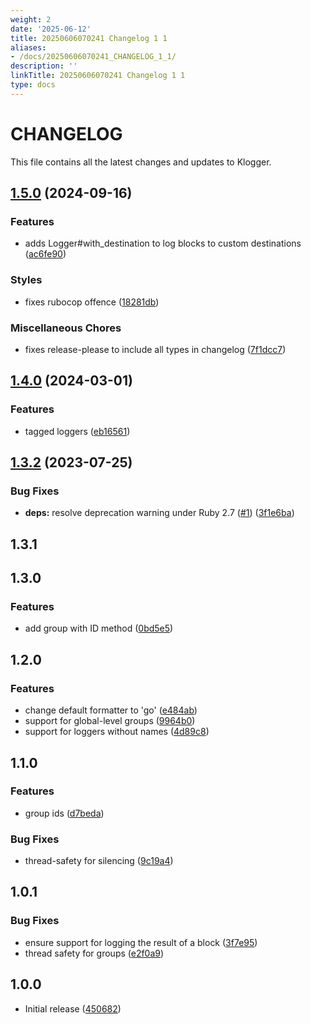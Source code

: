 ```yaml
---
weight: 2
date: '2025-06-12'
title: 20250606070241 Changelog 1 1
aliases:
- /docs/20250606070241_CHANGELOG_1_1/
description: ''
linkTitle: 20250606070241 Changelog 1 1
type: docs
---
```


# CHANGELOG

This file contains all the latest changes and updates to Klogger.

## [1.5.0](https://github.com/krystal/klogger/compare/v1.4.0...v1.5.0) (2024-09-16)


### Features

* adds Logger#with_destination to log blocks to custom destinations ([ac6fe90](https://github.com/krystal/klogger/commit/ac6fe90a8cce7257e0e9941a3db31430f9f99a70))


### Styles

* fixes rubocop offence ([18281db](https://github.com/krystal/klogger/commit/18281dbf1d24fe952247905b926b8845ceaf7fd7))


### Miscellaneous Chores

* fixes release-please to include all types in changelog ([7f1dcc7](https://github.com/krystal/klogger/commit/7f1dcc74f6dfb544c31b149ad7ceaff83bcac42d))

## [1.4.0](https://github.com/krystal/klogger/compare/v1.3.2...v1.4.0) (2024-03-01)


### Features

* tagged loggers ([eb16561](https://github.com/krystal/klogger/commit/eb16561f52c711318a9c04e1497faed3432e45c1))

## [1.3.2](https://github.com/krystal/klogger/compare/v1.3.1...v1.3.2) (2023-07-25)


### Bug Fixes

* **deps:** resolve deprecation warning under Ruby 2.7 ([#1](https://github.com/krystal/klogger/issues/1)) ([3f1e6ba](https://github.com/krystal/klogger/commit/3f1e6ba066705adb39670e686bb8713c5f487e79))

## 1.3.1

## 1.3.0

### Features

* add group with ID method ([0bd5e5](https://github.com/krystal/klogger/commit/0bd5e590b8ffe055de98403d8ddf9d597dba5208))

## 1.2.0

### Features

* change default formatter to 'go' ([e484ab](https://github.com/krystal/klogger/commit/e484ab39eb7fb6d1a6722d4e55227d00d703ba6e))
* support for global-level groups ([9964b0](https://github.com/krystal/klogger/commit/9964b0818dbcb81e3ed0d488cb761d9a16ed59d1))
* support for loggers without names ([4d89c8](https://github.com/krystal/klogger/commit/4d89c8fc84f16963e09c94c60c22fca24d0811c9))

## 1.1.0

### Features

* group ids ([d7beda](https://github.com/krystal/klogger/commit/d7bedad43b2a2f508322d4f3d9e3bd82e22e9ccc))

### Bug Fixes

* thread-safety for silencing ([9c19a4](https://github.com/krystal/klogger/commit/9c19a4a5c33c5790c55ddcb25fc3aa758b86dadd))

## 1.0.1

### Bug Fixes

* ensure support for logging the result of a block ([3f7e95](https://github.com/krystal/klogger/commit/3f7e9517f19e3e80ad3987d71c29e23e3dc2cfca))
* thread safety for groups ([e2f0a9](https://github.com/krystal/klogger/commit/e2f0a98b019998ebb18ddd8e48b5ee267e08878a))

## 1.0.0

* Initial release ([450682](https://github.com/krystal/klogger/commit/450682ef064a0ea58981a0869830fe96b53a4185))
